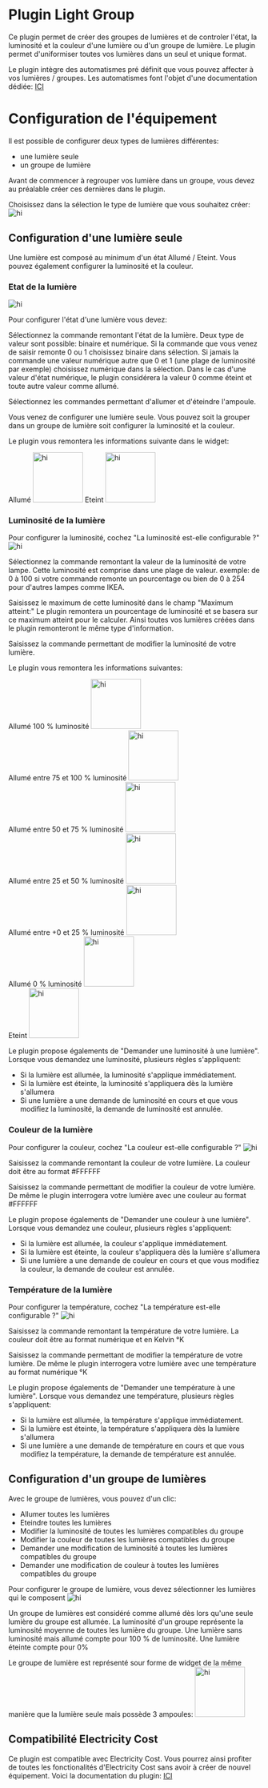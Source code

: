 # Plugin Light Group

Ce plugin permet de créer des groupes de lumières et de controler l'état, la luminosité et la couleur d'une lumière ou d'un groupe de lumière.
Le plugin permet d'uniformiser toutes vos lumières dans un seul et unique format.

Le plugin intègre des automatismes pré définit que vous pouvez affecter à vos lumières / groupes. Les automatismes font l'objet d'une documentation dédiée: <a href="https://hbedek.github.io/Jeedom_docs/docs/LightGroup/fr_FR/Automatismes/">ICI</a>

# Configuration de l'équipement

Il est possible de configurer deux types de lumières différentes:
- une lumière seule
- un groupe de lumière

Avant de commencer à regrouper vos lumière dans un groupe, vous devez au préalable créer ces dernières dans le plugin.

Choisissez dans la sélection le type de lumière que vous souhaitez créer:
<img src="IMGS/type_lumieres.PNG" alt="hi" class="inline"/>

## Configuration d'une lumière seule

Une lumière est composé au minimum d'un état Allumé / Eteint.
Vous pouvez également configurer la luminosité et la couleur.

### Etat de la lumière

<img src="IMGS/config_lumiere_etat.PNG" alt="hi" class="inline"/>

Pour configurer l'état d'une lumière vous devez:

Sélectionnez la commande remontant l'état de la lumière. Deux type de valeur sont possible: binaire et numérique. Si la commande que vous venez de saisir remonte 0 ou 1 choisissez binaire dans sélection. Si jamais la commande une valeur numérique autre que 0 et 1 (une plage de luminosité par exemple) choisissez numérique dans la sélection. Dans le cas d'une valeur d'état numérique, le plugin considérera la valeur 0 comme éteint et toute autre valeur comme allumé.

Sélectionnez les commandes permettant d'allumer et d'éteindre l'ampoule.

Vous venez de configurer une lumière seule. Vous pouvez soit la grouper dans un groupe de lumière soit configurer la luminosité et la couleur.

Le plugin vous remontera les informations suivante dans le widget:

Allumé
<img src="IMGS/light_on_100.svg" alt="hi" class="inline" height="100px" width="100px"/>
Eteint
<img src="IMGS/light_off.svg" alt="hi" class="inline" height="100px" width="100px"/>


### Luminosité de la lumière

Pour configurer la luminosité, cochez "La luminosité est-elle configurable ?"
<img src="IMGS/config_lumiere_lumen.PNG" alt="hi" class="inline"/>

Sélectionnez la commande remontant la valeur de la luminosité de votre lampe.
Cette luminosité est comprise dans une plage de valeur.
exemple: de 0 à 100 si votre commande remonte un pourcentage ou bien de 0 à 254 pour d'autres lampes comme IKEA.

Saisissez le maximum de cette luminosité dans le champ "Maximum atteint:"
Le plugin remontera un pourcentage de luminosité et se basera sur ce maximum atteint pour le calculer. Ainsi toutes vos lumières créées dans le plugin remonteront le même type d'information.

Saisissez la commande permettant de modifier la luminosité de votre lumière.

Le plugin vous remontera les informations suivantes:

Allumé 100 % luminosité
<img src="IMGS/light_on_100.svg" alt="hi" class="inline" height="100px" width="100px"/>
<br>
Allumé entre 75 et 100 % luminosité
<img src="IMGS/light_on_75.svg" alt="hi" class="inline" height="100px" width="100px"/>
<br>
Allumé entre 50 et 75 % luminosité
<img src="IMGS/light_on_50.svg" alt="hi" class="inline" height="100px" width="100px"/>
<br>
Allumé entre 25 et 50 % luminosité
<img src="IMGS/light_on_25.svg" alt="hi" class="inline" height="100px" width="100px"/>
<br>
Allumé entre +0 et 25 % luminosité
<img src="IMGS/light_on_0.svg" alt="hi" class="inline" height="100px" width="100px"/>
<br>
Allumé 0 % luminosité
<img src="IMGS/light_on_00.svg" alt="hi" class="inline" height="100px" width="100px"/>
<br>
Eteint
<img src="IMGS/light_off.svg" alt="hi" class="inline" height="100px" width="100px"/>

Le plugin propose égalements de "Demander une luminosité à une lumière".
Lorsque vous demandez une luminosité, plusieurs règles s'appliquent:
- Si la lumière est allumée, la luminosité s'applique immédiatement.
- Si la lumière est éteinte, la luminosité s'appliquera dès la lumière s'allumera
- Si une lumière a une demande de luminosité en cours et que vous modifiez la luminosité, la demande de luminosité est annulée.

### Couleur de la lumière

Pour configurer la couleur, cochez "La couleur est-elle configurable ?"
<img src="IMGS/config_lumiere_couleur.PNG" alt="hi" class="inline"/>

Saisissez la commande remontant la couleur de votre lumière. La couleur doit être au format #FFFFFF

Saisissez la commande permettant de modifier la couleur de votre lumière. De même le plugin interrogera votre lumière avec une couleur au format #FFFFFF

Le plugin propose égalements de "Demander une couleur à une lumière".
Lorsque vous demandez une couleur, plusieurs règles s'appliquent:
- Si la lumière est allumée, la couleur s'applique immédiatement.
- Si la lumière est éteinte, la couleur s'appliquera dès la lumière s'allumera
- Si une lumière a une demande de couleur en cours et que vous modifiez la couleur, la demande de couleur est annulée.

### Température de la lumière

Pour configurer la température, cochez "La température est-elle configurable ?"
<img src="IMGS/config_lumiere_temp.PNG" alt="hi" class="inline"/>

Saisissez la commande remontant la température de votre lumière. La couleur doit être au format numérique et en Kelvin °K

Saisissez la commande permettant de modifier la température de votre lumière. De même le plugin interrogera votre lumière avec une température au format numérique °K

Le plugin propose égalements de "Demander une température à une lumière".
Lorsque vous demandez une température, plusieurs règles s'appliquent:
- Si la lumière est allumée, la température s'applique immédiatement.
- Si la lumière est éteinte, la température s'appliquera dès la lumière s'allumera
- Si une lumière a une demande de température en cours et que vous modifiez la température, la demande de température est annulée.

## Configuration d'un groupe de lumières

Avec le groupe de lumières, vous pouvez d'un clic:
- Allumer toutes les lumières
- Eteindre toutes les lumières
- Modifier la luminosité de toutes les lumières compatibles du groupe
- Modifier la couleur de toutes les lumières compatibles du groupe
- Demander une modification de luminosité à toutes les lumières compatibles du groupe
- Demander une modification de couleur à toutes les lumières compatibles du groupe

Pour configurer le groupe de lumière, vous devez sélectionner les lumières qui le composent
<img src="IMGS/config_groupe_lumiere.PNG" alt="hi" class="inline"/>

Un groupe de lumières est considéré comme allumé dès lors qu'une seule lumière du groupe est allumée.
La luminosité d'un groupe représente la luminosité moyenne de toutes les lumière du groupe. Une lumière sans luminosité mais allumé compte pour 100 % de luminosité.
Une lumière éteinte compte pour 0%

Le groupe de lumière est représenté sour forme de widget de la même manière que la lumière seule mais possède 3 ampoules:
<img src="IMGS/light_group_on_100.svg" alt="hi" class="inline" height="100px" width="100px"/>

## Compatibilité Electricity Cost

Ce plugin est compatible avec Electricity Cost.
Vous pourrez ainsi profiter de toutes les fonctionalités d'Electricity Cost sans avoir à créer de nouvel équipement.
Voici la documentation du plugin: 
<a href="https://hbedek.github.io/Jeedom_docs/docs/ElectricityCost/fr_FR/">ICI</a>